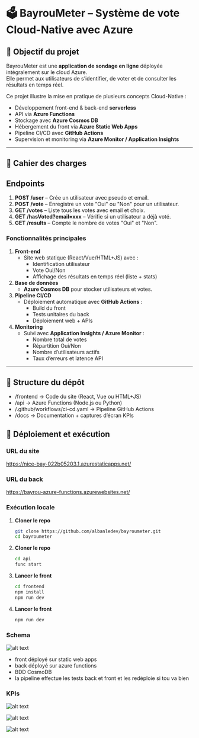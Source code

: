 # 🗳️ BayrouMeter – Système de vote Cloud-Native avec Azure

## 🎯 Objectif du projet
BayrouMeter est une **application de sondage en ligne** déployée intégralement sur le cloud Azure.  
Elle permet aux utilisateurs de s’identifier, de voter et de consulter les résultats en temps réel.

Ce projet illustre la mise en pratique de plusieurs concepts Cloud-Native :  
- Développement front-end & back-end **serverless**  
- API via **Azure Functions**  
- Stockage avec **Azure Cosmos DB**  
- Hébergement du front via **Azure Static Web Apps**  
- Pipeline CI/CD avec **GitHub Actions**  
- Supervision et monitoring via **Azure Monitor / Application Insights**

---

## 📜 Cahier des charges

## Endpoints
1. **POST /user** – Crée un utilisateur avec pseudo et email.  
2. **POST /vote** – Enregistre un vote "Oui" ou "Non" pour un utilisateur.  
3. **GET /votes** – Liste tous les votes avec email et choix.  
4. **GET /hasVoted?email=xxx** – Vérifie si un utilisateur a déjà voté.  
5. **GET /results** – Compte le nombre de votes "Oui" et "Non".

### Fonctionnalités principales
1. **Front-end**  
   - Site web statique (React/Vue/HTML+JS) avec :  
     - Identification utilisateur  
     - Vote Oui/Non  
     - Affichage des résultats en temps réel (liste + stats)  
2. **Base de données**  
   - **Azure Cosmos DB** pour stocker utilisateurs et votes.  
3. **Pipeline CI/CD**  
   - Déploiement automatique avec **GitHub Actions** :  
     - Build du front  
     - Tests unitaires du back  
     - Déploiement web + APIs  
4. **Monitoring**  
   - Suivi avec **Application Insights / Azure Monitor** :  
     - Nombre total de votes  
     - Répartition Oui/Non  
     - Nombre d’utilisateurs actifs  
     - Taux d’erreurs et latence API  

---

## 📂 Structure du dépôt

- /frontend → Code du site (React, Vue ou HTML+JS)
- /api → Azure Functions (Node.js ou Python)
- /.github/workflows/ci-cd.yaml → Pipeline GitHub Actions
- /docs → Documentation + captures d’écran KPIs

## 🚀 Déploiement et exécution

### URL du site
https://nice-bay-022b05203.1.azurestaticapps.net/

### URL du back
https://bayrou-azure-functions.azurewebsites.net/

### Exécution locale
1. **Cloner le repo**
   ```bash
   git clone https://github.com/albanledev/bayroumeter.git
   cd bayroumeter

2. **Cloner le repo**
   ```bash
   cd api
   func start

3. **Lancer le front**
   ```bash
   cd frontend
   npm install
   npm run dev

4. **Lancer le front**
   ```bash
   npm run dev


### Schema
![alt text](docs/schema.png)

- front déployé sur static web apps
- back déployé sur azure functions
- BDD CosmoDB
- la pipeline effectue les tests back et front et les redéploie si tou va bien

### KPIs

![alt text](docs/image.png)

![alt text](docs/image-1.png)

![alt text](docs/image3.png)